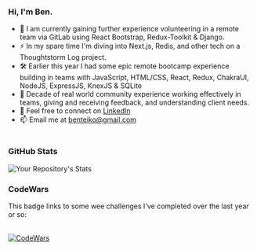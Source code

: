 ### Hi, I'm Ben.

- 🌱 I am currently gaining further experience volunteering in a remote team via GitLab using React Bootstrap, Redux-Toolkit & Django.
- :zap: In my spare time I'm diving into Next.js, Redis, and other tech on a Thoughtstorm Log project.
- 🛠️ Earlier this year I had some epic remote bootcamp experience building in teams with JavaScript, HTML/CSS, React, Redux, ChakraUI, NodeJS, ExpressJS, KnexJS & SQLite
- :revolving_hearts: Decade of real world community experience working effectively in teams, giving and receiving feedback, and understanding client needs.
- 🤝 Feel free to connect on [LinkedIn](https://www.linkedin.com/in/ben-teiko-marrett/)
- 📫 Email me at [benteiko@gmail.com](benteiko@gmail.com)
<br/><br/>

### GitHub Stats

![Your Repository's Stats](https://github-readme-stats.vercel.app/api?username=ben-marrett&show_icons=true)
 
### CodeWars
 
This badge links to some wee challenges I've completed over the last year or so: <br/>
 <br />
 
[![CodeWars](https://www.codewars.com/users/BenTeiko/badges/large) ](https://www.codewars.com/users/BenTeiko/completed_solutions)


 <!-- 🤔 I’m looking for help with  -->
